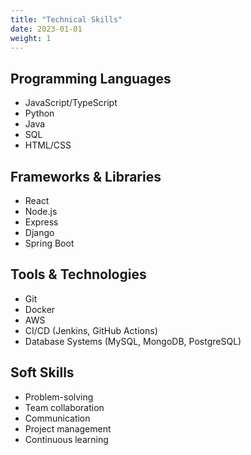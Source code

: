 ```yaml
---
title: "Technical Skills"
date: 2023-01-01
weight: 1
---
```


## Programming Languages

- JavaScript/TypeScript
- Python
- Java
- SQL
- HTML/CSS

## Frameworks & Libraries

- React
- Node.js
- Express
- Django
- Spring Boot

## Tools & Technologies

- Git
- Docker
- AWS
- CI/CD (Jenkins, GitHub Actions)
- Database Systems (MySQL, MongoDB, PostgreSQL)

## Soft Skills

- Problem-solving
- Team collaboration
- Communication
- Project management
- Continuous learning 